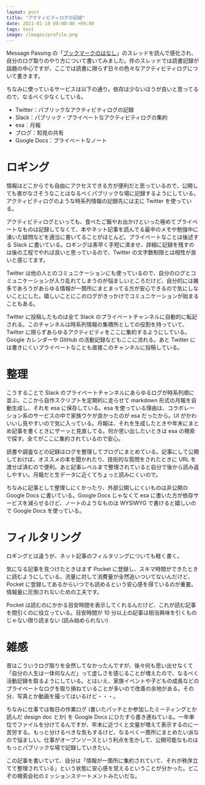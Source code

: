 ```yaml
---
layout: post
title: "アクティビティログの記録"
date: 2021-01-19 00:00:00 +09:00
tags: text
image: /images/profile.png
---
```


Message Passing の「[ブックマークのはなし](https://messagepassing.github.io/005-bookmark/01-morrita/)」のスレッドを読んで感化され、自分のログ取りのやり方について書いてみました。件のスレッドでは読書記録が話題の中心ですが、ここでは読書に限らず日々の色々なアクティビティログについて書きます。

ちなみに使っているサービスは以下の通り。依存は少ないほうが良いと思ってるので、なるべく少なくしている。

- Twitter：パブリックなアクティビティログの記録
- Slack：パブリック・プライベートなアクティビティログの集約
- esa：月報
- ブログ：知見の共有
- Google Docs：プライベートなノート

# ロギング

情報はどこからでも自由にアクセスできる方が便利だと思っているので、公開しても害がなさそうなことはなるべくパブリックな場に記録するようにしている。アクティビティログのような時系列情報の記録先には主に Twitter を使っている。

アクティビティログといっても、食べたご飯やお出かけといった極めてプライベートなものは記録してなくて、本やネット記事を読んでる最中のメモや勉強中に湧いた疑問などを適当に書いてることがほとんど。プライベートなことは後述する Slack に書いている。ロギングは素早く手短に済ませ、詳細に記録を残すのは後の工程でやれば良いと思っているので、Twitter の文字数制限とは相性が良いと感じてます。

Twitter は他の人とのコミュニケーションにも使っているので、自分のログとコミュニケーションが入り乱れてしまうのが悩ましいところだけど、自分的には雑多であろうがあらゆる情報が一箇所にまとまってる方が安心できるので気にしないことにした。嬉しいことにこのログがきっかけでコミュニケーションが始まることもある。

Twitter に投稿したものは全て Slack のプライベートチャンネルに自動的に転記される。このチャンネルは時系列情報の集積所としての役割を持っていて、Twitter に限らずあらゆるアクティビティをここに集約するようにしている。Google カレンダーや GitHub の活動記録などもここに流れる。あと Twitter には書きにくいプライベートなことも直接このチャンネルに投稿している。

# 整理

こうすることで Slack のプライベートチャンネルにあらゆるログが時系列順に並ぶ。ここから自作スクリプトを定期的に走らせて markdown 形式の月報を自動生成し、それを esa に保存している。esa を使っている理由は、コラボレーション系のサービスの中で家族ウケが良かったのが esa だったから。UI がかわいいし見やすいので気に入っている。月報は、それを生成したときや年末にまとめ記事を書くときにザーッと見直してる。何か思い出したいときは esa の検索で探す。全てがここに集約されているので安心。

読書や調査などの記録はログを整理してブログにまとめている。記事にして公開しておけば、オススメの本を聞かれたり、技術的な質問をされたときに URL を渡せば済むので便利。あと記事レベルまで整理されていると自分で後から読み返しやすい。月報だと生データに近くてちょっと読みにくいので。

ちなみに記事として整理しにくかったり、外部公開しにくいものは非公開の Google Docs に書いている。Google Docs じゃなくて esa に書いた方が依存サービスを減らせるけど、ノートのようなものは WYSIWYG で書けると嬉しいので Google Docs を使っている。

# フィルタリング

ロギングとは違うが、ネット記事のフィルタリングについても軽く書く。

気になる記事を見つけたときはまず Pocket に登録し、スキマ時間ができたときに読むようにしている。流量に対して消費量が全然追いついてないんだけど、Pocket に登録してあるからいつでも読めるという安心感を得ているのが重要。情報量に圧倒されないための工夫です。

Pocket は読むのにかかる目安時間を表示してくれるんだけど、これが読む記事を間引くのに役立っている。目安時間が 10 分以上の記事は相当興味を引くものじゃない限り読まない (読み始められない)

# 雑感

昔はこういうログ取りを全然してなかったんですが、後々何も思い出せなくて「自分の人生は一体何なんだ」って虚しさを感じることが増えたので、なるべく活動記録を取るようにしている。とはいえ、家族イベントや子どもの成長などのプライベートなログを取り損ねていることが多いので改善の余地がある。その分、写真とか動画を撮ってはいるけど・・・。

ちなみに仕事では毎日の作業ログ (書いたパッチとか参加したミーティングとか読んだ design doc とか) を Google Docs にひたすら書き連ねている。一年単位でファイルを分けてるんですが、年末に近づくと文量が増えて表示するのに一苦労する。もっと分けるべきな気もするけど、なるべく一箇所にまとめたい派なので悩ましい。仕事がオープンソースという利点を生かして、公開可能なものはもっとパブリックな場で記録していきたい。

この記事を書いていて、自分は「情報が一箇所に集約されていて、それが秩序立てて整理されている」という状態に安心感を覚えるということが分かった。どこぞの検索会社のミッションステートメントみたいだな。